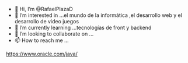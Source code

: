 - 👋 Hi, I’m @RafaelPlazaD
- 👀 I’m interested in ...el mundo de la informática ,el desarrollo web y el desarrollo de video juegos 
- 🌱 I’m currently learning ...tecnologías de front y  backend 
- 💞️ I’m looking to collaborate on ...
- 📫 How to reach me ...

<!---
RafaelPlazaD/RafaelPlazaD is a ✨ special ✨ repository because its `README.md` (this file) appears on your GitHub profile.
You can click the Preview link to take a look at your changes.
--->
https://www.oracle.com/java/
